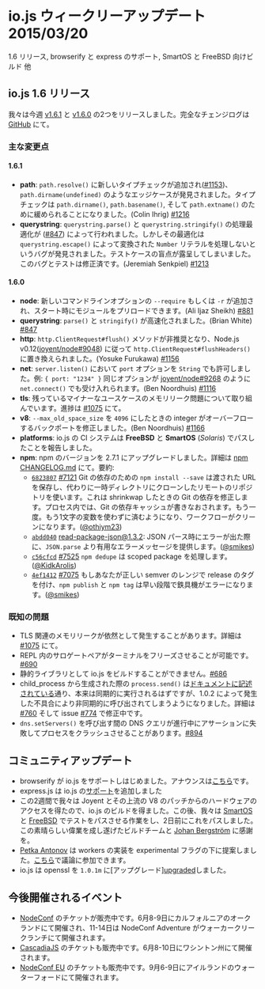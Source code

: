 # io.js ウィークリーアップデート 2015/03/20

1.6 リリース, browserify と express のサポート, SmartOS と FreeBSD 向けビルド 他

<!--
# io.js 1.6 release
This week we had a two io.js releases [v1.6.1](https://iojs.org/dist/v1.6.1/) and  [v1.6.0](https://iojs.org/dist/v1.6.0/), complete changelog can be found [on GitHub](https://github.com/iojs/io.js/blob/v1.x/CHANGELOG.md).
-->

## io.js 1.6 リリース

我々は今週 [v1.6.1](https://iojs.org/dist/v1.6.1/) と [v1.6.0](https://iojs.org/dist/v1.6.0/) の2つをリリースしました。完全なチェンジログは [GitHub](https://github.com/iojs/io.js/blob/v1.x/CHANGELOG.md) にて。

<!--
### Notable changes
-->

### 主な変更点

#### 1.6.1

<!--
* **path**: New type-checking on `path.resolve()` [#1153](https://github.com/iojs/io.js/pull/1153) uncovered some edge-cases being relied upon in the wild, most notably `path.dirname(undefined)`. Type-checking has been loosened for `path.dirname()`, `path.basename()`, and `path.extname()` (Colin Ihrig) [#1216](https://github.com/iojs/io.js/pull/1216).
* **querystring**: Internal optimizations in `querystring.parse()` and `querystring.stringify()` [#847](https://github.com/iojs/io.js/pull/847) prevented `Number` literals from being properly converted via `querystring.escape()` [#1208](https://github.com/iojs/io.js/issues/1208), exposing a blind-spot in the test suite. The bug and the tests have now been fixed (Jeremiah Senkpiel) [#1213](https://github.com/iojs/io.js/pull/1213).
-->

* **path**: `path.resolve()` に新しいタイプチェックが追加され([#1153](https://github.com/iojs/io.js/pull/1153))、`path.dirname(undefined)` のようなエッジケースが発見されました。タイプチェックは `path.dirname()`, `path.basename()`, そして `path.extname()` のために緩められることになりました。(Colin Ihrig) [#1216](https://github.com/iojs/io.js/pull/1216)
* **querystring**: `querystring.parse()` と `querystring.stringify()` の処理最適化が ([#847](https://github.com/iojs/io.js/pull/847)) によって行われました。しかしその最適化は `querystring.escape()` によって変換された `Number` リテラルを処理しないというバグが発見されました。テストケースの盲点が露呈してしまいました。このバグとテストは修正済です。(Jeremiah Senkpiel) [#1213](https://github.com/iojs/io.js/pull/1213)

#### 1.6.0

<!--
* **node**: a new `-r` or `--require` command-line option can be used to pre-load modules at start-up (Ali Ijaz Sheikh) [#881](https://github.com/iojs/io.js/pull/881).
* **querystring**: `parse()` and `stringify()` are now faster (Brian White) [#847](https://github.com/iojs/io.js/pull/847).
* **http**: the `http.ClientRequest#flush()` method has been deprecated and replaced with `http.ClientRequest#flushHeaders()` to match the same change now in Node.js v0.12 as per [joyent/node#9048](https://github.com/joyent/node/pull/9048) (Yosuke Furukawa) [#1156](https://github.com/iojs/io.js/pull/1156).
* **net**: allow `server.listen()` to accept a `String` option for `port`, e.g. `{ port: "1234" }`, to match the same option being accepted in `net.connect()` as of [joyent/node#9268](https://github.com/joyent/node/pull/9268) (Ben Noordhuis) [#1116](https://github.com/iojs/io.js/pull/1116).
* **tls**: further work on the reported memory leak although there appears to be a minor leak remaining for the use-case in question, track progress at [#1075](https://github.com/iojs/io.js/issues/1075).
* **v8**: backport a fix for an integer overflow when `--max_old_space_size` values above `4096` are used (Ben Noordhuis) [#1166](https://github.com/iojs/io.js/pull/1166).
* **platforms**: the io.js CI system now reports passes on **FreeBSD** and **SmartOS** (_Solaris_).
* **npm**: upgrade npm to 2.7.1. See [npm CHANGELOG.md](https://github.com/npm/npm/blob/master/CHANGELOG.md#v271-2015-03-05) for details. Summary:
  * [`6823807`](https://github.com/npm/npm/commit/6823807bba) [#7121](https://github.com/npm/npm/issues/7121) `npm install --save` for Git dependencies saves the URL passed in, instead of the temporary directory used to clone the remote repo. Fixes using Git dependencies when shrinkwwapping. In the process, rewrote the Git dependency caching code. Again. No more single-letter variable names, and a much clearer workflow. ([@othiym23](https://github.com/othiym23))
  * [`abdd040`](https://github.com/npm/npm/commit/abdd040da9) read-package-json@1.3.2: Provide more helpful error messages when JSON parse errors are encountered by using a more forgiving JSON parser than JSON.parse. ([@smikes](https://github.com/smikes))
  * [`c56cfcd`](https://github.com/npm/npm/commit/c56cfcd79c) [#7525](https://github.com/npm/npm/issues/7525) `npm dedupe` handles scoped packages. ([@KidkArolis](https://github.com/KidkArolis))
  * [`4ef1412`](https://github.com/npm/npm/commit/4ef1412d00) [#7075](https://github.com/npm/npm/issues/7075) If you try to tag a release as a valid semver range, `npm publish` and `npm tag` will error early instead of proceeding. ([@smikes](https://github.com/smikes))
-->

* **node**: 新しいコマンドラインオプションの `--require` もしくは `-r` が追加され、スタート時にモジュールをプリロードできます。(Ali Ijaz Sheikh) [#881](https://github.com/iojs/io.js/pull/881)
* **querystring**: `parse()` と `stringify()` が高速化されました。(Brian White) [#847](https://github.com/iojs/io.js/pull/847)
* **http**: `http.ClientRequest#flush()` メソッドが非推奨となり、Node.js v0.12([joyent/node#9048](https://github.com/joyent/node/pull/9048)) に従って `http.ClientRequest#flushHeaders()` に置き換えられました。(Yosuke Furukawa) [#1156](https://github.com/iojs/io.js/pull/1156)
* **net**: `server.listen()` において `port` オプションを `String` でも許可しました。例: `{ port: "1234" }` 同じオプションが [joyent/node#9268](https://github.com/joyent/node/pull/9268) のように `net.connect()` でも受け入れられます。(Ben Noordhuis) [#1116](https://github.com/iojs/io.js/pull/1116)
* **tls**: 残っているマイナーなユースケースのメモリリーク問題について取り組んでいます。進捗は [#1075](https://github.com/iojs/io.js/issues/1075) にて。
* **v8**: `--max_old_space_size` を `4096` にしたときの integer がオーバーフローするバックポートを修正しました。(Ben Noordhuis) [#1166](https://github.com/iojs/io.js/pull/1166)
* **platforms**: io.js の CI システムは **FreeBSD** と **SmartOS** (_Solaris_) でパスしたことを報告しました。
* **npm**: npm のバージョンを 2.7.1 にアップグレードしました。詳細は  [npm CHANGELOG.md](https://github.com/npm/npm/blob/master/CHANGELOG.md#v271-2015-03-05) にて。要約:
  * [`6823807`](https://github.com/npm/npm/commit/6823807bba) [#7121](https://github.com/npm/npm/issues/7121) Git の依存のための `npm install --save` は渡された URL を保存し、代わりに一時ディレクトリにクローンしたリモートのリポジトリを使います。これは shrinkwap したときの Git の依存を修正します。プロセス内では、Git の依存キャッシュが書きなおされます。もう一度。もう1文字の変数を使わずに済むようになり、ワークフローがクリーンになります。([@othiym23](https://github.com/othiym23))
  * [`abdd040`](https://github.com/npm/npm/commit/abdd040da9) read-package-json@1.3.2: JSON パース時にエラーが出た際に、`JSON.parse` より有用なエラーメッセージを提供します。([@smikes](https://github.com/smikes))
  * [`c56cfcd`](https://github.com/npm/npm/commit/c56cfcd79c) [#7525](https://github.com/npm/npm/issues/7525) `npm dedupe` は scoped package を処理します。([@KidkArolis](https://github.com/KidkArolis))
  * [`4ef1412`](https://github.com/npm/npm/commit/4ef1412d00) [#7075](https://github.com/npm/npm/issues/7075) もしあなたが正しい semver のレンジで release のタグを付け、`npm publish` と `npm tag` は早い段階で鉄具機がエラーになります。([@smikes](https://github.com/smikes))

<!--
### Known Issues
-->

### 既知の問題

<!--
* Possible remaining TLS-related memory leak(s), details at [#1075](https://github.com/iojs/io.js/issues/1075).
* Surrogate pair in REPL can freeze terminal [#690](https://github.com/iojs/io.js/issues/690)
* Not possible to build io.js as a static library [#686](https://github.com/iojs/io.js/issues/686)
* `process.send()` is not synchronous as the docs suggest, a regression introduced in 1.0.2, see [#760](https://github.com/iojs/io.js/issues/760) and fix in [#774](https://github.com/iojs/io.js/issues/774)
* Calling `dns.setServers()` while a DNS query is in progress can cause the process to crash on a failed assertion [#894](https://github.com/iojs/io.js/issues/894)
-->

* TLS 関連のメモリリークが依然として発生することがあります。詳細は [#1075](https://github.com/iojs/io.js/issues/1075) にて。
* REPL 内のサロゲートペアがターミナルをフリーズさせることが可能です。[#690](https://github.com/iojs/io.js/issues/690)
* 静的ライブラリとして io.js をビルドすることができません。[#686](https://github.com/iojs/io.js/issues/686)
* child_process から生成された際の `process.send()` は[ドキュメントに記述されている](https://iojs.org/api/child_process.html#child_process_child_send_message_sendhandle)通り、本来は同期的に実行されるはずですが、1.0.2 によって発生した不具合により非同期的に呼び出されてしまうようになりました。詳細は [#760](https://github.com/iojs/io.js/issues/760) そして issue [#774](https://github.com/iojs/io.js/issues/774) で修正中です。
* `dns.setServers()` を呼び出す間の DNS クエリが進行中にアサーションに失敗してプロセスをクラッシュさせることがあります。[#894](https://github.com/iojs/io.js/issues/894)

<!--
# Community Updates
-->

## コミュニティアップデート

<!--
* browserify supports io.js, you can check the announcement [here](https://twitter.com/yosuke_furukawa/status/577150547850969088)
* express.js added [support](https://github.com/strongloop/express/commit/165660811aa9ba5f3733a7b033894f3d9a9c5e60) to io.js
* Over the last two weeks we got access to hardware from Joyent and upstreamed a patch to V8 so we got io.js building. After that we worked on passing tests for both [SmartOS](https://github.com/iojs/build/pull/64) and [FreeBSD](https://github.com/iojs/io.js/pull/1167) which as of two days ago now pass, this was thanks to the amazing work of the build team and [Johan Bergström](https://github.com/jbergstroem)
* [Petka Antonov](https://github.com/petkaantonov) is proposing a workers implementation in io.js under an experimental flag, you can join the discussion [here](https://github.com/iojs/io.js/pull/1159)
* io.js [upgraded](https://github.com/iojs/io.js/pull/1206) openssl to `1.0.1m`
-->

* browserify が io.js をサポートしはじめました。アナウンスは[こちら](https://twitter.com/yosuke_furukawa/status/577150547850969088)です。
* express.js は io.js の[サポート](https://github.com/strongloop/express/commit/165660811aa9ba5f3733a7b033894f3d9a9c5e60)を追加しました
* この2週間で我々は Joyent とその上流の V8 のパッチからのハードウェアのアクセスを得たので、io.js のビルドを得ました。この後、我々は [SmartOS](https://github.com/iojs/build/pull/64) と [FreeBSD](https://github.com/iojs/io.js/pull/1167) でテストをパスさせる作業をし、2日前にこれをパスしました。この素晴らしい偉業を成し遂げたビルドチームと [Johan Bergström](https://github.com/jbergstroem) に感謝を。
* [Petka Antonov](https://github.com/petkaantonov) は workers の実装を experimental フラグの下に提案しました。[こちら](https://github.com/iojs/io.js/pull/1159)で議論に参加できます。
* io.js は openssl を `1.0.1m` に[アップグレード][upgraded](https://github.com/iojs/io.js/pull/1206)しました。

<!--
# Upcoming Events
-->

## 今後開催されるイベント

<!--
* [NodeConf](http://nodeconf.com/) tickets are on sale, June 8th and 9th at Oakland, CA and NodeConf Adventure for June 11th - 14th at Walker Creek Ranch, CA
* [CascadiaJS](http://2015.cascadiajs.com/) tickets are on sale, July 8th - 10th at Washington State
* [NodeConf EU](http://nodeconf.eu/) tickets are on sale, September 6th - 9th at Waterford, Ireland
-->

* [NodeConf](http://nodeconf.com/) のチケットが販売中です。6月8-9日にカルフォルニアのオークランドにて開催され、11-14日は NodeConf Adventure がウォーカークリークランチにて開催されます。
* [CascadiaJS](http://2015.cascadiajs.com/) のチケットも販売中です。6月8-10日にワシントン州にて開催されます。
* [NodeConf EU](http://nodeconf.eu/) のチケットも販売中です。9月6-9日にアイルランドのウォーターフォードにて開催されます。
